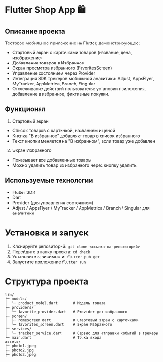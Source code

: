# Flutter Shop App 🛍️
## Описание проекта
Тестовое мобильное приложение на Flutter, демонстрирующее:
- Стартовый экран с карточками товаров (название, цена, изображение)
- Добавление товаров в Избранное
- Экран просмотра избранного (FavoritesScreen)
- Управление состоянием через Provider
- Интеграция SDK трекеров мобильной аналитики: Adjust, AppsFlyer, MyTracker, AppMetrica, Branch, Singular. 
- Отслеживание действий пользователя: установки приложения, добавление в избранное, фиктивные покупки.

## Функционал
1. Стартовый экран
- Список товаров с картинкой, названием и ценой
- Кнопка "В избранное" добавлякт товар в список избранного
- Текст кнопки меняется на "В избранном", если товар уже добавлен
2. Экран Избранного
- Показывает все добавленные товары
- Можно удалить товар из избранного через кнопку удалить

## Используемые технологии
- Flutter SDK
- Dart
- Provider (для управления состоянием)
- Adjust / AppsFlyer / MyTracker / AppMetrica / Branch / Singular для аналитики

# Установка и запуск
1. Клонируйте репозиторий:
`git clone <ссылка-на-репозиторий>`
2. Перейдите в папку проекта:
`cd check`
3. Установите зависимости:
`flutter pub get`
4. Запустите приложение
`flutter run`

# Структура проекта
```
lib/
├─ models/
│  └─ product_model.dart       # Модель товара
├─ providers/
│  └─ favorite_provider.dart   # Provider для избранного
├─ screen/
│  ├─ homescreen.dart          # Стартовый экран с карточками
│  └─ favorites_screen.dart    # Экран Избранного
├─ services/
│  └─ tracker_service.dart     # Сервис для отправки событий в трекеры
└─ main.dart                   # Точка входа
assets/
├─ photo1.jpeg
├─ photo2.jpg
├─ photo3.jpeg
```